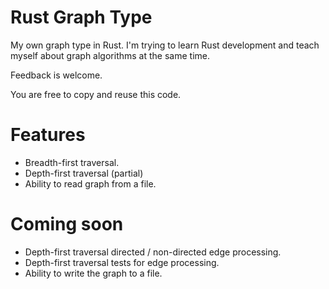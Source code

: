 Rust Graph Type
===============

My own graph type in Rust.
I'm trying to learn Rust development and teach myself about graph algorithms at the same time.

Feedback is welcome.

You are free to copy and reuse this code.

# Features

* Breadth-first traversal.
* Depth-first traversal (partial)
* Ability to read graph from a file.

# Coming soon

* Depth-first traversal directed / non-directed edge processing.
* Depth-first traversal tests for edge processing.
* Ability to write the graph to a file.
